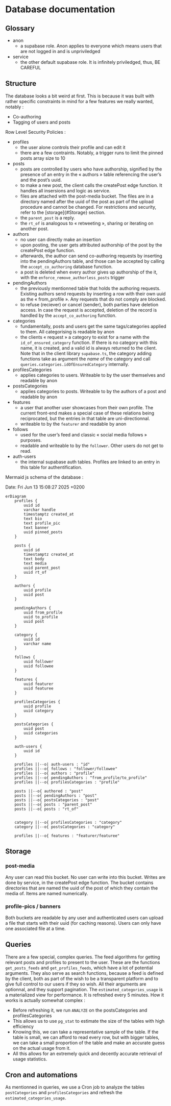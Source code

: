 # Database documentation

## Glossary
- anon
  - a supabase role. Anon applies to everyone which means users that are not logged in and is unpriviledged
- service
  - the other default supabase role. It is infinitely priviledged, thus, BE CAREFUL

## Structure

The database looks a bit weird at first. This is because it was built with rather specific constraints in mind for a few features we really wanted, notably :
- Co-authoring
- Tagging of users and posts

Row Level Security Policies :
- profiles
  - the user alone controls their profile and can edit it
  - there are a few contraints. Notably, a trigger runs to limit the pinned posts array size to 10
- posts
  - posts are controlled by users who have authorship, signified by the presence of an entry in the « authors » table referencing the user’s and the post’s uuid.
  - to make a new post, the client calls the createPost edge function. It handles all insersions and logic as service.
  - files are attached with the post-media bucket. The files are in a directory named after the uuid of the post as part of the upload procedure and cannot be changed. For restrictions and security, refer to the [storage]{#Storage} section.
  - the `parent_post` is a reply.
  - the `rt_of` is analogous to « retweeting », sharing or iterating on another post.
- authors
  - no user can directly make an insertion
  - upon posting, the user gets attributed authorship of the post by the createPost edge function.
  - afterwards, the author can send co-authoring requests by inserting into the pendingAuthors table, and those can be accepted by calling the `accept_co_authoring` database function.
  - a post is deleted when every author gives up authorship of the it, with the `enforce_remove_authorless_posts` trigger
- pendingAuthors
  - the previously mentionned table that holds the authoring requests. Existing authors send requests by inserting a row with their own uuid as the « from_profile ». Any requests that do not comply are blocked.
  - to refuse (reciever) or cancel (sender), both parties have deletion access. In case the request is accepted, deletion of the record is handled by the `accept_co_authoring` function.
- categories
  - fundamentally, posts and users get the same tags/categories applied to them. All categorising is readable by anon
  - the clients « request » a category to exist for a name with the `id_of_ensured_category` function. If there is no category with this name, it is created, and a valid id is always returned to the client. Note that in the client library `supabase.ts`, the category adding functions take as argument the *name* of the category and call `queries.categories.idOfEnsuredCategory` internally.
- profilesCategories
  - applies categories to users. Writeable to by the user themselves and readable by anon
- postsCategories
  - applies categories to posts. Writeable to by the authors of a post and readable by anon
- features
  - a user that another user showcases from their own profile. The current front-end makes a special case of these relations being reciprocated, but the entries in that table are uni-directionnal.
  - writeable to by the `featurer` and readable by anon
- follows
  - used for the user’s feed and classic « social media follows » purposes.
  - readable and writeable to by the `follower`. Other users do not get to read.
- auth-users
  - the internal supabase auth tables. Profiles are linked to an entry in this table for authentification.

Mermaid js schema of the database :

Date:   Fri Jun 13 15:08:27 2025 +0200
```mermaid
erDiagram
    profiles {
        uuid id
        varchar handle
        timestamptz created_at
        text bio
        text profile_pic
        text banner
        uuid pinned_posts
    }

    posts {
        uuid id
        timestamptz created_at
        text body
        text media
        uuid parent_post
        uuid rt_of
    }

    authors {
        uuid profile
        uuid post
    }

    pendingAuthors {
        uuid from_profile
        uuid to_profile
        uuid post
    }

    category {
        uuid id
        varchar name
    }

    follows {
        uuid follower
        uuid followee
    }

    features {
        uuid featurer
        uuid featuree
    }

    profilesCategories {
        uuid profile
        uuid category
    }

    postsCategories {
        uuid post
        uuid categories
    }

    auth-users {
        uuid id
    }

    profiles ||--o| auth-users : "id"
    profiles ||--o{ follows : "follower/followee"
    profiles ||--o{ authors : "profile"
    profiles ||--o{ pendingAuthors : "from_profile/to_profile"
    profiles ||--o{ profilesCategories : "profile"

    posts ||--o{ authored : "post"
    posts ||--o{ pendingAuthors : "post"
    posts ||--o{ postsCategories : "post"
    posts ||--o{ posts : "parent_post"
    posts ||--o{ posts : "rt_of"


    category ||--o{ profilesCategories : "category"
    category ||--o{ postsCategories : "category"

    profiles ||--o{ features : "featurer/featuree"
```

## Storage

### post-media

Any user can read this bucket. No user can write into this bucket. Writes are done by service, in the createPost edge function.
The bucket contains directories that are named the uuid of the post of which they contain the media of. Items are named numerically.

### profile-pics / banners

Both buckets are readable by any user and authenticated users can upload a file that starts with their uuid (for caching reasons).
Users can only have one associated file at a time.

## Queries

There are a few special, complex queries.
The feed algorithms for getting relevant posts and profiles to present to the user. These are the functions `get_posts_feeds` and `get_profiles_feeds`, which have a lot of potential arguments. They also serve as search functions, because a feed is defined by the client, both as part of the wish to be a transparent platform and to give full control to our users if they so wish. All their arguments are optionnal, and they support pagination.
The `estimated_categories_usage` is a materialized view for performance. It is refreshed every 5 minutes. How it works is actually somewhat complex :
  - Before refreshing it, we run `ANALYZE` on the postsCategories and profilesCategories
  - This allows us to use `pg_stat` to estimate the size of the tables with high efficiency
  - Knowing this, we can take a representative sample of the table. If the table is small, we can afford to read every row, but with bigger tables, we can take a small proportion of the table and make an accurate guess on the actual usage from it.
  - All this allows for an extremely quick and decently accurate retrieval of usage statistics.

## Cron and automations

As mentionned in queries, we use a Cron job to analyze the tables `postCategories` and `profilesCategories` and refresh the `estimated_categories_usage`.
